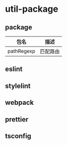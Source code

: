 # util-package

## package

| 包名       | 描述     |
| ---------- | -------- |
| pathRegexp | 匹配路由 |

## eslint

## stylelint

## webpack

## prettier

## tsconfig
